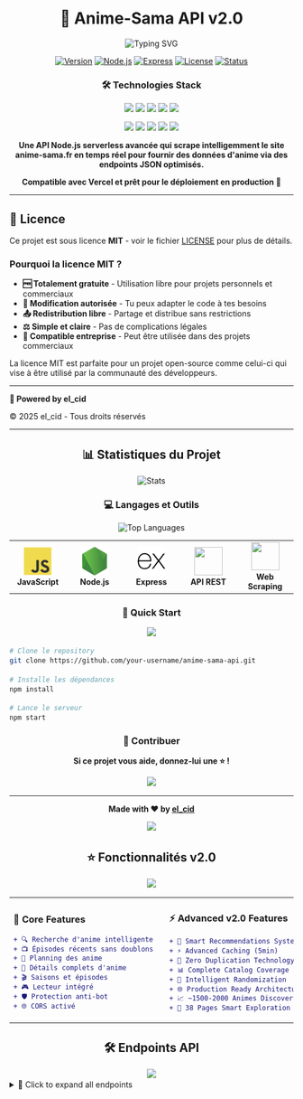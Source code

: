 <div align="center">

# 🎌 Anime-Sama API v2.0

<img src="https://readme-typing-svg.herokuapp.com?font=Fira+Code&pause=1000&color=F75C7E&center=true&vCenter=true&width=435&lines=Real-time+Anime+Scraping+API;Powered+by+el_cid;Production+Ready;Smart+Recommendations" alt="Typing SVG" />

[![Version](https://img.shields.io/badge/version-2.0.0-blue.svg?style=for-the-badge)]()
[![Node.js](https://img.shields.io/badge/Node.js-18+-green.svg?style=for-the-badge&logo=node.js)]()
[![Express](https://img.shields.io/badge/Express.js-4.x-black.svg?style=for-the-badge&logo=express)]()
[![License](https://img.shields.io/badge/license-MIT-yellow.svg?style=for-the-badge)]()
[![Status](https://img.shields.io/badge/status-active-success.svg?style=for-the-badge)]()

### 🛠️ Technologies Stack

<p align="center">
<img src="https://img.shields.io/badge/JavaScript-F7DF1E?style=for-the-badge&logo=javascript&logoColor=black" />
<img src="https://img.shields.io/badge/Node.js-43853D?style=for-the-badge&logo=node.js&logoColor=white" />
<img src="https://img.shields.io/badge/Express.js-404D59?style=for-the-badge&logo=express&logoColor=white" />
<img src="https://img.shields.io/badge/Axios-5A29E4?style=for-the-badge&logo=axios&logoColor=white" />
<img src="https://img.shields.io/badge/Cheerio-E88C1A?style=for-the-badge&logo=cheerio&logoColor=white" />
</p>

<p align="center">
<img src="https://img.shields.io/badge/Vercel-000000?style=for-the-badge&logo=vercel&logoColor=white" />
<img src="https://img.shields.io/badge/Replit-667881?style=for-the-badge&logo=replit&logoColor=white" />
<img src="https://img.shields.io/badge/REST_API-02569B?style=for-the-badge&logo=api&logoColor=white" />
<img src="https://img.shields.io/badge/JSON-000000?style=for-the-badge&logo=json&logoColor=white" />
<img src="https://img.shields.io/badge/CORS-FF6B6B?style=for-the-badge&logo=cors&logoColor=white" />
</p>

**Une API Node.js serverless avancée qui scrape intelligemment le site anime-sama.fr en temps réel pour fournir des données d'anime via des endpoints JSON optimisés.**

**Compatible avec Vercel et prêt pour le déploiement en production 🚀**

</div>

---

## 📄 Licence

Ce projet est sous licence **MIT** - voir le fichier [LICENSE](LICENSE) pour plus de détails.

### Pourquoi la licence MIT ?

- **🆓 Totalement gratuite** - Utilisation libre pour projets personnels et commerciaux
- **🔧 Modification autorisée** - Tu peux adapter le code à tes besoins
- **📤 Redistribution libre** - Partage et distribue sans restrictions
- **⚖️ Simple et claire** - Pas de complications légales
- **🏢 Compatible entreprise** - Peut être utilisée dans des projets commerciaux

La licence MIT est parfaite pour un projet open-source comme celui-ci qui vise à être utilisé par la communauté des développeurs.

---

**🚀 Powered by el_cid**

© 2025 el_cid - Tous droits réservés

</details>

---

<div align="center">

## 📊 Statistiques du Projet

<img src="https://github-readme-stats.vercel.app/api?username=el_cid&show_icons=true&theme=radical" alt="Stats" />

### 💻 Langages et Outils

<p align="center">
<img src="https://github-readme-stats.vercel.app/api/top-langs/?username=el_cid&layout=compact&theme=radical" alt="Top Languages" />
</p>

<table align="center">
<tr>
<td align="center" width="20%">
<img src="https://raw.githubusercontent.com/devicons/devicon/master/icons/javascript/javascript-original.svg" width="50" height="50"/>
<br><strong>JavaScript</strong>
</td>
<td align="center" width="20%">
<img src="https://raw.githubusercontent.com/devicons/devicon/master/icons/nodejs/nodejs-original.svg" width="50" height="50"/>
<br><strong>Node.js</strong>
</td>
<td align="center" width="20%">
<img src="https://raw.githubusercontent.com/devicons/devicon/master/icons/express/express-original.svg" width="50" height="50"/>
<br><strong>Express</strong>
</td>
<td align="center" width="20%">
<img src="https://user-images.githubusercontent.com/74038190/212257468-1e9a91f1-b626-4baa-b15d-5c385b7de912.gif" width="50" height="50"/>
<br><strong>API REST</strong>
</td>
<td align="center" width="20%">
<img src="https://user-images.githubusercontent.com/74038190/212257467-871d32b7-e401-42e8-a166-fcfd7baa4c6b.gif" width="50" height="50"/>
<br><strong>Web Scraping</strong>
</td>
</tr>
</table>

### 🚀 Quick Start

<img src="https://user-images.githubusercontent.com/74038190/212284115-f47cd8ff-2ffb-4b04-b5bf-4d1c14c0247f.gif" width="100">

</div>

```bash
# Clone le repository
git clone https://github.com/your-username/anime-sama-api.git

# Installe les dépendances
npm install

# Lance le serveur
npm start
```

<div align="center">

### 🌟 Contribuer

**Si ce projet vous aide, donnez-lui une ⭐ !**

<img src="https://user-images.githubusercontent.com/74038190/216649417-9acc58df-9186-4132-ad43-819a57babb67.gif" width="200">

---

**Made with ❤️ by [el_cid](https://github.com/el_cid)**

<img src="https://capsule-render.vercel.app/api?type=waving&color=gradient&height=100&section=footer" />

</div>

<div align="center">

## ⭐ Fonctionnalités v2.0

<img src="https://user-images.githubusercontent.com/74038190/212284100-561aa473-3905-4a80-b561-0d28506553ee.gif" width="700">

</div>

<table>
<tr>
<td width="50%">

### 🎯 Core Features
```diff
+ 🔍 Recherche d'anime intelligente
+ 📺 Épisodes récents sans doublons  
+ 📅 Planning des anime
+ 📖 Détails complets d'anime
+ 🎬 Saisons et épisodes
+ 🎮 Lecteur intégré
+ 🛡️ Protection anti-bot
+ 🌐 CORS activé
```

</td>
<td width="50%">

### ⚡ Advanced v2.0 Features
```diff
+ 🎯 Smart Recommendations System
+ ⚡ Advanced Caching (5min)
+ 🔄 Zero Duplication Technology
+ 📊 Complete Catalog Coverage
+ 🎲 Intelligent Randomization
+ 🌐 Production Ready Architecture
+ 📈 ~1500-2000 Animes Discovery
+ 🎪 38 Pages Smart Exploration
```

</td>
</tr>
</table>

<div align="center">

## 🛠️ Endpoints API

<img src="https://user-images.githubusercontent.com/74038190/212284087-bbe7e430-757e-4901-90bf-4cd2ce3e1852.gif" width="100">

</div>

<details>
<summary>📖 Click to expand all endpoints</summary>

### 🔍 Recherche
```http
GET /api/search?query=naruto
```
Recherche des anime par nom. Supporte la correspondance partielle et floue.

**Exemple de réponse :**
```json
{
  "success": true,
  "query": "black",
  "count": 1,
  "results": [
    {
      "id": "black-butler",
      "title": "Black Butler", 
      "image": "https://cdn.statically.io/gh/Anime-Sama/IMG/img/contenu/black-butler.jpg",
      "url": "https://anime-sama.fr/catalogue/black-butler"
    }
  ]
}
```

### 📈 Épisodes récents
```http
GET /api/recent
```
Récupère les épisodes récemment ajoutés sur le site.

### 🎬 Détails d'anime
```http
GET /api/anime/:id
```
Informations détaillées sur un anime spécifique (synopsis, genres, statut, etc.).

### 🎭 Saisons
```http
GET /api/seasons/:animeId
```
Liste les saisons disponibles pour un anime.

### 📺 Épisodes
```http
GET /api/episodes/:animeId?season=1&language=VOSTFR
```
Liste les épisodes d'une saison spécifique.

### 🎮 Sources d'épisode
```http
GET /api/episode/:episodeId
```
Récupère les sources de streaming pour un épisode.

### 🖥️ Lecteur intégré
```http
GET /api/embed?url=https%3A%2F%2Fanime-sama.fr%2Fcatalogue%2Fblack-butler
```
Génère une page HTML avec lecteur vidéo intégré.

## 🛠️ Installation locale

1. **Cloner le projet**
```bash
git clone <repository-url>
cd anime-sama-api
```

2. **Installer les dépendances**
```bash
npm install
```

3. **Démarrer le serveur de développement**
```bash
npm run dev
# ou
node server.js
```

L'API sera accessible sur `http://localhost:5000`

## ☁️ Déploiement sur Vercel

### Option 1: Déploiement via CLI

1. **Installer Vercel CLI**
```bash
npm install -g vercel
```

2. **Se connecter à Vercel**
```bash
vercel login
```

3. **Déployer le projet**
```bash
vercel deploy
```

### Option 2: Déploiement via Git

1. Connecter votre repository GitHub à Vercel
2. Vercel détectera automatiquement la configuration
3. Le déploiement se fera automatiquement à chaque push

## 🏗️ Architecture

### Structure des fichiers
```
anime-sama-api/
├── api/                    # Endpoints Vercel Functions
│   ├── search.js          # Recherche d'anime
│   ├── trending.js        # Tendances
│   ├── anime/[id].js      # Détails d'anime
│   ├── seasons/           # Gestion des saisons
│   ├── episodes/          # Gestion des épisodes
│   ├── episode/           # Sources d'épisodes
│   └── embed.js           # Lecteur intégré
├── utils/
│   └── scraper.js         # Utilitaires de scraping
├── server.js              # Serveur Express (dev)
├── vercel.json            # Configuration Vercel
└── package.json           # Dépendances
```

### Technologies utilisées
- **Node.js** - Runtime JavaScript
- **Express.js** - Framework web (développement)
- **Axios** - Client HTTP pour les requêtes
- **Cheerio** - Parsing HTML côté serveur
- **Vercel Functions** - Déploiement serverless

### Protection anti-bot
- Rotation des User-Agent avec un pool de navigateurs communs
- Délais aléatoires entre les requêtes (500-1500ms)
- Headers HTTP réalistes pour imiter un navigateur
- Timeout de 8 secondes pour éviter les connexions qui traînent

## 🔧 Configuration

### Variables d'environnement
```env
NODE_ENV=production          # Environment (development/production)
PORT=5000                   # Port du serveur (optionnel)
```

### Vercel.json
Le fichier `vercel.json` est configuré pour :
- Fonctions serverless avec timeout de 10 secondes
- Headers CORS automatiques
- Routage vers les endpoints API

## 🚨 Limitations

- **Pas de cache** - Toutes les données sont récupérées en temps réel
- **Dépendant du site source** - L'API dépend de la disponibilité d'anime-sama.fr
- **Rate limiting** - Délais implémentés pour éviter de surcharger le serveur cible
- **URLs spécifiques** - L'embed n'accepte que les URLs anime-sama.fr pour la sécurité

## 📝 Exemples d'utilisation

### JavaScript/Fetch
```javascript
// Rechercher des anime
const response = await fetch('https://anime-sama-scraper.vercel.app/api/search?query=naruto');
const data = await response.json();
console.log(data.results);

// Récupérer les épisodes récents
const recent = await fetch('https://anime-sama-scraper.vercel.app/api/recent');
const recentData = await recent.json();
```

### cURL
```bash
# Recherche
curl "https://anime-sama-scraper.vercel.app/api/search?query=black%20butler"

# Épisodes récents
curl "https://anime-sama-scraper.vercel.app/api/recent"

# Embed
curl "https://anime-sama-scraper.vercel.app/api/embed?url=https%3A%2F%2Fanime-sama.fr%2Fcatalogue%2Fblack-butler"
```

## 📄 Licence

MIT License - Voir le fichier LICENSE pour plus de détails.

## ⚠️ Avertissement

Cette API est créée à des fins éducatives. Respectez les conditions d'utilisation du site anime-sama.fr et utilisez l'API de manière responsable.